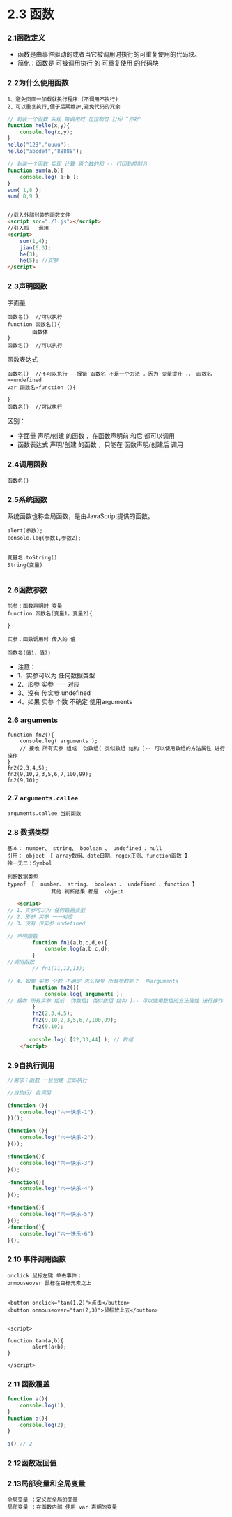 # 2.3 函数

### 2.1函数定义
- 函数是由事件驱动的或者当它被调用时执行的可重复使用的代码块。
- 简化：函数是 可被调用执行 的 可重复使用 的代码块

### 2.2为什么使用函数

```
1、避免页面一加载就执行程序 (不调用不执行)
2、可以重复执行,便于后期维护,避免代码的冗余
```

```js
// 封装一个函数 实现 每调用时 在控制台 打印 “你好"        
function hello(x,y){
    console.log(x,y);
}
hello("123","uuuu");
hello("abcdef","88888");

// 封装一个函数 实现 计算 俩个数的和 -- 打印到控制台   
function sum(a,b){
    console.log( a+b );
}
sum( 1,8 );
sum( 8,9 );
```

```html

//载入外部封装的函数文件
<script src="./1.js"></script>
//引入后   调用
<script>
    sum(1,4);
    jian(6,3);
    he(3);
    he(5); //实参
</script>
```



### 2.3声明函数

字面量

```
函数名()  //可以执行
function 函数名(){
		函数体 
}
函数名()  //可以执行
```

函数表达式

```
函数名()  //不可以执行 --报错 函数名 不是一个方法 。因为 变量提升 ，， 函数名 ==undefined
var 函数名=function (){

}
函数名()  //可以执行
```

区别：
- 字面量 		声明/创建 的函数 ，在函数声明前 和后 都可以调用
- 函数表达式	声明/创建 的函数 ，只能在 函数声明/创建后 调用

### 2.4调用函数

```
函数名() 
```

### 2.5系统函数

系统函数也称全局函数，是由JavaScript提供的函数。

```
alert(参数);
console.log(参数1,参数2);


变量名.toString()
String(变量)


```



### 2.6函数参数

```
形参：函数声明时 变量
function 函数名(变量1，变量2){

}

实参：函数调用时 传入的 值

函数名(值1，值2)

```
- 注意：
- 1、实参可以为 任何数据类型
- 2、形参 实参 一一对应
- 3、没有 传实参 undefined
- 4、如果 实参 个数 不确定 使用arguments

###  2.6  arguments

```
function fn2(){
	console.log( arguments ); 
	// 接收 所有实参 组成  伪数组[ 类似数组 结构 ]-- 可以使用数组的方法属性 进行操作
}
fn2(2,3,4,5);
fn2(9,10,2,3,5,6,7,100,99);   
fn2(9,10);   
```

### 2.7 `arguments.callee`

```
arguments.callee 当前函数
```

### 2.8  数据类型

```
基本： number、 string、 boolean 、 undefined 、null
引用： object 【 array数组、date日期、regex正则、function函数 】
独一无二：Symbol

判断数据类型
typeof 【  number、 string、 boolean 、 undefined 、function 】
			  其他 判断结果 都是  object

```

```html
   <script>
// 1、实参可以为 任何数据类型
// 2、形参 实参 一一对应
// 3、没有 传实参 undefined

// 声明函数
        function fn1(a,b,c,d,e){
            console.log(a,b,c,d);
        }
//调用函数
        // fn1(11,12,13);

// 4、如果 实参 个数 不确定 怎么接受 所有参数呢？  用arguments
        function fn2(){
            console.log( arguments ); 
// 接收 所有实参 组成  伪数组[ 类似数组 结构 ]-- 可以使用数组的方法属性 进行操作
        }
        fn2(2,3,4,5);
        fn2(9,10,2,3,5,6,7,100,99);   
        fn2(9,10);   
        
       console.log( [22,33,44] ); // 数组
    </script>
```



### 2.9自执行调用

```js
//需求：函数 一旦创建 立即执行

//自执行/ 自调用

(function (){
	console.log("六一快乐-1");
})();

(function (){
	console.log("六一快乐-2");
}());

!function(){
	console.log("六一快乐-3") 
}();

~function(){
	console.log("六一快乐-4") 
}();

+function(){
	console.log("六一快乐-5") 
}();
-function(){
	console.log("六一快乐-6") 
}();
```



### 2.10  事件调用函数

```
onclick 鼠标左键 单击事件；
onmouseover 鼠标在目标元素之上


<button onclick="tan(1,2)">点击</button>
<button onmouseover="tan(2,3)">鼠标放上去</button>


<script>

function tan(a,b){
		alert(a+b);
}

</script>
```



### 2.11  函数覆盖

```javascript
function a(){
	console.log(1);
}
function a(){
	console.log(2);
}

a() // 2

```

### 2.12函数返回值

### 2.13局部变量和全局变量

```
全局变量 ：定义在全局的变量 
局部变量 ：在函数内部 使用 var 声明的变量
```

